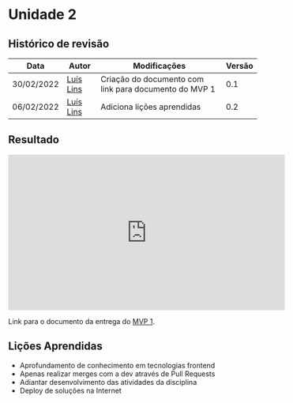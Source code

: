 # Unidade 2

## Histórico de revisão
| Data       | Autor                                        | Modificações                      | Versão |
| ---------- | -------------------------------------------- | --------------------------------- | ------ |
| 30/02/2022 | [Luís Lins](https://github.com/luisgaboardi) | Criação do documento com link para documento do MVP 1 | 0.1 |
| 06/02/2022 | [Luís Lins](https://github.com/luisgaboardi) | Adiciona lições aprendidas | 0.2 |

## Resultado

<iframe width="560" height="315" src="https://www.youtube.com/embed/DRJI3_BHBxo" title="YouTube video player" frameborder="0" allow="accelerometer; autoplay; clipboard-write; encrypted-media; gyroscope; picture-in-picture" allowfullscreen></iframe>

Link para o documento da entrega do [MVP 1](../releases/mvp-1.md).

## Lições Aprendidas
* Aprofundamento de conhecimento em tecnologias frontend
* Apenas realizar merges com a dev através de Pull Requests
* Adiantar desenvolvimento das atividades da disciplina
* Deploy de soluções na Internet